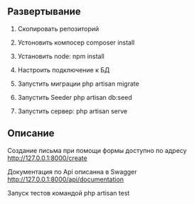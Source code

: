 ## Развертывание

1. Скопировать репозиторий

2. Устоновить компосер composer install

3. Установить node: npm install

4. Настроить подключение к БД

5. Запустить миграции php artisan migrate

6. Запустить Seeder php artisan db:seed

6. Запустить сервер:  php artisan serve


## Описание
Создание письма при помощи формы доступно по адресу  http://127.0.0.1:8000/create

Документация по Api описанна в Swagger http://127.0.0.1:8000/api/documentation

Запуск тестов командой php artisan test



